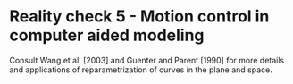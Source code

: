 # Reality check 5 - Motion control in computer aided modeling

Consult Wang et al. [2003] and Guenter and Parent [1990] for more details and applications of reparametrization of curves in the plane and space.
